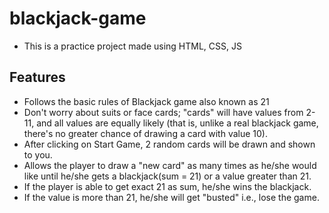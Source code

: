 # blackjack-game

- This is a practice project made using HTML, CSS, JS

## Features

- Follows the basic rules of Blackjack game also known as 21
- Don't worry about suits or face cards; "cards" will have values from 2-11, and all values are equally likely (that is, unlike a real blackjack game, there's no greater chance of drawing a card with value 10).
- After clicking on Start Game, 2 random cards will be drawn and shown to you.
- Allows the player to draw a "new card" as many times as he/she would like until he/she gets a blackjack(sum = 21) or a value greater than 21.
- If the player is able to get exact 21 as sum, he/she wins the blackjack.
- If the value is more than 21, he/she will get "busted" i.e., lose the game.
